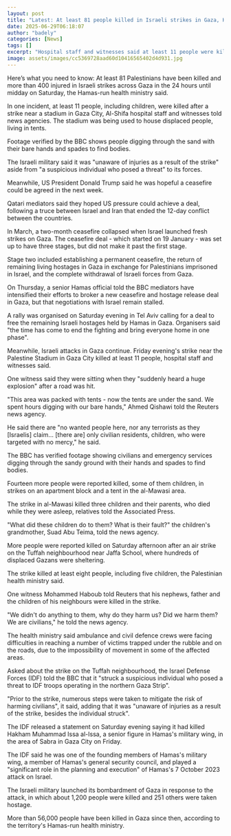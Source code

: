 ```yaml
---
layout: post
title: "Latest: At least 81 people killed in Israeli strikes in Gaza, Hamas-run wellness ministry says"
date: 2025-06-29T06:18:07
author: "badely"
categories: [News]
tags: []
excerpt: "Hospital staff and witnesses said at least 11 people were killed after a strike near tents housing displaced people on Friday."
image: assets/images/cc5369728aad60d10416565402d4d931.jpg
---
```


Here’s what you need to know: At least 81 Palestinians have been killed and more than 400 injured in Israeli strikes across Gaza in the 24 hours until midday on Saturday, the Hamas-run health ministry said.

In one incident, at least 11 people, including children, were killed after a strike near a stadium in Gaza City, Al-Shifa hospital staff and witnesses told news agencies. The stadium was being used to house displaced people, living in tents.

Footage verified by the BBC shows people digging through the sand with their bare hands and spades to find bodies.

The Israeli military said it was "unaware of injuries as a result of the strike" aside from "a suspicious individual who posed a threat" to its forces.

Meanwhile, US President Donald Trump said he was hopeful a ceasefire could be agreed in the next week.

Qatari mediators said they hoped US pressure could achieve a deal, following a truce between Israel and Iran that ended the 12-day conflict between the countries.

In March, a two-month ceasefire collapsed when Israel launched fresh strikes on Gaza. The ceasefire deal - which started on 19 January - was set up to have three stages, but did not make it past the first stage.

Stage two included establishing a permanent ceasefire, the return of remaining living hostages in Gaza in exchange for Palestinians imprisoned in Israel, and the complete withdrawal of Israeli forces from Gaza.

On Thursday, a senior Hamas official told the BBC mediators have intensified their efforts to broker a new ceasefire and hostage release deal in Gaza, but that negotiations with Israel remain stalled.

A rally was organised on Saturday evening in Tel Aviv calling for a deal to free the remaining Israeli hostages held by Hamas in Gaza. Organisers said "the time has come to end the fighting and bring everyone home in one phase".

Meanwhile, Israeli attacks in Gaza continue. Friday evening's strike near the Palestine Stadium in Gaza City killed at least 11 people, hospital staff and witnesses said.

One witness said they were sitting when they "suddenly heard a huge explosion" after a road was hit.

"This area was packed with tents - now the tents are under the sand. We spent hours digging with our bare hands," Ahmed Qishawi told the Reuters news agency. 

He said there are "no wanted people here, nor any terrorists as they [Israelis] claim... [there are] only civilian residents, children, who were targeted with no mercy," he said.

The BBC has verified footage showing civilians and emergency services digging through the sandy ground with their hands and spades to find bodies.

Fourteen more people were reported killed, some of them children, in strikes on an apartment block and a tent in the al-Mawasi area.

The strike in al-Mawasi killed three children and their parents, who died while they were asleep, relatives told the Associated Press.

"What did these children do to them? What is their fault?" the children's grandmother, Suad Abu Teima, told the news agency.

More people were reported killed on Saturday afternoon after an air strike on the Tuffah neighbourhood near Jaffa School, where hundreds of displaced Gazans were sheltering. 

The strike killed at least eight people, including five children, the Palestinian health ministry said.

One witness Mohammed Haboub told Reuters that his nephews, father and the children of his neighbours were killed in the strike.

"We didn't do anything to them, why do they harm us? Did we harm them? We are civilians," he told the news agency.

The health ministry said ambulance and civil defence crews were facing difficulties in reaching a number of victims trapped under the rubble and on the roads, due to the impossibility of movement in some of the affected areas.

Asked about the strike on the Tuffah neighbourhood, the Israel Defense Forces (IDF) told the BBC that it "struck a suspicious individual who posed a threat to IDF troops operating in the northern Gaza Strip".

"Prior to the strike, numerous steps were taken to mitigate the risk of harming civilians", it said, adding that it was "unaware of injuries as a result of the strike, besides the individual struck".

The IDF released a statement on Saturday evening saying it had killed Hakham Muhammad Issa al-Issa, a senior figure in Hamas's military wing, in the area of Sabra in Gaza City on Friday.

The IDF said he was one of the founding members of Hamas's military wing, a member of Hamas's general security council, and played a "significant role in the planning and execution" of Hamas's 7 October 2023 attack on Israel.

The Israeli military launched its bombardment of Gaza in response to the attack, in which about 1,200 people were killed and 251 others were taken hostage.

More than 56,000 people have been killed in Gaza since then, according to the territory's Hamas-run health ministry.

